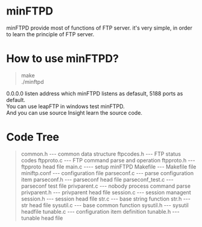 # minFTPD
minFTPD provide most of functions of FTP server. it's very simple, in order to learn the principle of FTP server.

# How to use minFTPD?
> make<br/>
> ./minftpd

0.0.0.0 listen address which minFTPD listens as defasult, 5188 ports as default.<br/>
You can use leapFTP in windows test minFTPD.<br/>
And you can use source Insight learn the source code.<br/>

# Code Tree
> common.h --- common data structure
> ftpcodes.h --- FTP status codes
> ftpproto.c --- FTP command parse and operation
> ftpproto.h --- ftpproto head file
> main.c ---- setup minFTPD
> Makefile --- Makefile file
> miniftp.conf --- configuration file
> parseconf.c --- parse configuration item
> parseconf.h --- parseconf head file
> parseconf_test.c --- parseconf test file
> privparent.c --- nobody process command parse
> privparent.h --- privparent head file
> session.c --- session managent
> session.h --- session head file
> str.c --- base string function
> str.h --- str head file
> sysutil.c --- base common function
> sysutil.h --- sysutil headfile
> tunable.c --- configuration item definition
> tunable.h --- tunable head file
